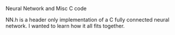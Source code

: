 Neural Network and Misc C code

NN.h is a header only implementation of a C fully connected neural network. I wanted to learn how it all fits together.
